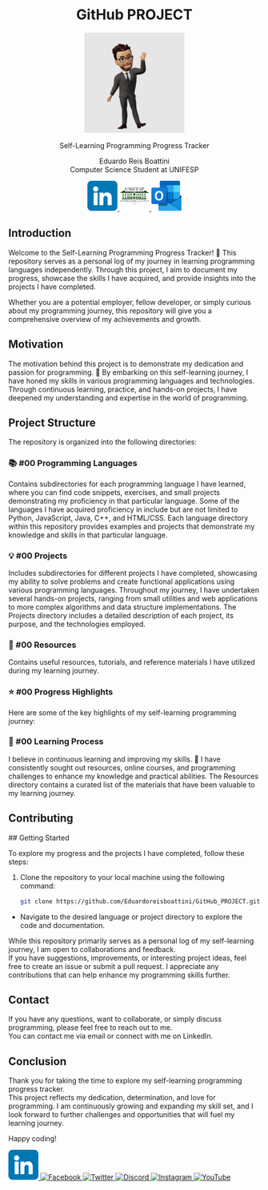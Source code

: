 <h1 align="center">GitHub PROJECT</h1>

<p align="center">
  <img src="./ICONS/Project_Logo.jpg" alt="Project Logo" width="200" height="200">
</p>

<p align="center">
  Self-Learning Programming Progress Tracker
</p>

<p align="center">
  Eduardo Reis Boattini<br>
  Computer Science Student at UNIFESP
</p>

<p align="center">
  <a href="https://linkedin.com/in/eduardoreisboattini">
    <img src="./ICONS/linkedin.png" alt="LinkedIn" width="60" height="60">
  </a>
  <a href="mailto:eduardo.reis@unifesp.br">
    <img src="./ICONS/unifesp.png" alt="University Email" width="60" height="60">
  </a>
  <a href="mailto:edu_boa@hotmail.com">
    <img src="./ICONS/outlook.png" alt="Personal Email" width="60" height="60">
  </a>
</p>

<h2>Introduction</h2>

Welcome to the Self-Learning Programming Progress Tracker! 🚀 This repository serves as a personal log of my journey in learning programming languages independently. Through this project, I aim to document my progress, showcase the skills I have acquired, and provide insights into the projects I have completed.

Whether you are a potential employer, fellow developer, or simply curious about my programming journey, this repository will give you a comprehensive overview of my achievements and growth.

<h2>Motivation</h2>

The motivation behind this project is to demonstrate my dedication and passion for programming. 
💪 By embarking on this self-learning journey, I have honed my skills in various programming languages and technologies. 
Through continuous learning, practice, and hands-on projects, I have deepened my understanding and expertise in the world of programming.

<h2>Project Structure</h2>

The repository is organized into the following directories:

<h3>📚 #00 Programming Languages</h3>

Contains subdirectories for each programming language I have learned, where you can find code snippets, exercises, and small projects demonstrating my proficiency in that particular language. Some of the languages I have acquired proficiency in include but are not limited to Python, JavaScript, Java, C++, and HTML/CSS. Each language directory within this repository provides examples and projects that demonstrate my knowledge and skills in that particular language.

<h3>💡 #00 Projects</h3>

Includes subdirectories for different projects I have completed, showcasing my ability to solve problems and create functional applications using various programming languages. Throughout my journey, I have undertaken several hands-on projects, ranging from small utilities and web applications to more complex algorithms and data structure implementations. The Projects directory includes a detailed description of each project, its purpose, and the technologies employed.

<h3>📖 #00 Resources</h3>

Contains useful resources, tutorials, and reference materials I have utilized during my learning journey.

<h3>⭐ #00 Progress Highlights</h3>

Here are some of the key highlights of my self-learning programming journey:

<h3>🌱 #00 Learning Process</h3>

I believe in continuous learning and improving my skills. 🎯 I have consistently sought out resources, online courses, and programming challenges to enhance my knowledge and practical abilities. The Resources directory contains a curated list of the materials that have been valuable to my learning journey.

<h2>Contributing</h2>
## Getting Started

To explore my progress and the projects I have completed, follow these steps:

1. Clone the repository to your local machine using the following command:

   ```bash
   git clone https://github.com/Eduardoreisboattini/GitHub_PROJECT.git

- Navigate to the desired language or project directory to explore the code and documentation.

While this repository primarily serves as a personal log of my self-learning journey, I am open to collaborations and feedback.<br> If you have suggestions, improvements, or interesting project ideas, feel free to create an issue or submit a pull request. I appreciate any contributions that can help enhance my programming skills further.

<h2>Contact</h2>
If you have any questions, want to collaborate, or simply discuss programming, please feel free to reach out to me.<br> You can contact me via email or connect with me on LinkedIn.

<h2>Conclusion</h2>
Thank you for taking the time to explore my self-learning programming progress tracker. <br>
This project reflects my dedication, determination, and love for programming. I am continuously growing and expanding my skill set, and I look forward to further challenges and opportunities that will fuel my learning journey.

Happy coding!

<a href="https://www.linkedin.com/in/eduardoreisboattini/">
  <img src="./ICONS/linkedin.png" alt="LinkedIn" width="60" height="60">
</a>

<a href="https://www.facebook.com/eboattini/">
  <img src="./ICONS/facebook.png" alt="Facebook" width="60" height="60">
</a>

<a href="https://twitter.com/ed_re_bo">
  <img src="./ICONS/twitter.png" alt="Twitter" width="60" height="60">
</a>

<a href="https://discord.gg/Kalish_BR#3605">
  <img src="./ICONS/discord.png" alt="Discord" width="60" height="60">
</a>

<a href="https://www.instagram.com/your_profile">
  <img src="./ICONS/instagram.png" alt="Instagram" width="60" height="60">
</a>

<a href="https://www.youtube.com/@KALISHworld/">
  <img src="./ICONS/youtube.png" alt="YouTube" width="60" height="60">
</a>
